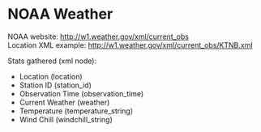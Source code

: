 NOAA Weather
============

NOAA website: http://w1.weather.gov/xml/current_obs  
Location XML example: http://w1.weather.gov/xml/current_obs/KTNB.xml

Stats gathered (xml node):
* Location         (location)
* Station ID       (station_id)
* Observation Time (observation_time)
* Current Weather  (weather)
* Temperature      (temperature_string)
* Wind Chill       (windchill_string)
